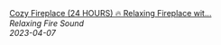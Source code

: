 <!--2024-01-14 01:04:00-->
<div class="yb">
  <a class="nodecor" href="/index.html?relaks/cozy_fireplace_24_hours_relaxing_fireplace_with_burning_logs_and_crackling_fire_sounds">
    <img class="preview" data-videoid="iNuD3jgi6q8" src="https://i.ytimg.com/vi/iNuD3jgi6q8/hqdefault.jpg" align="middle" alt="">
  </a>
  <div class="inlbl text">
    <a class="nodecor" href="/index.html?relaks/cozy_fireplace_24_hours_relaxing_fireplace_with_burning_logs_and_crackling_fire_sounds">Cozy Fireplace (24 HOURS) 🔥 Relaxing Fireplace wit...</a><br>
    <i class="smaller2">Relaxing Fire Sound</i><br>
    <i class="smaller3">2023-04-07</i>
  </div>
</div>
